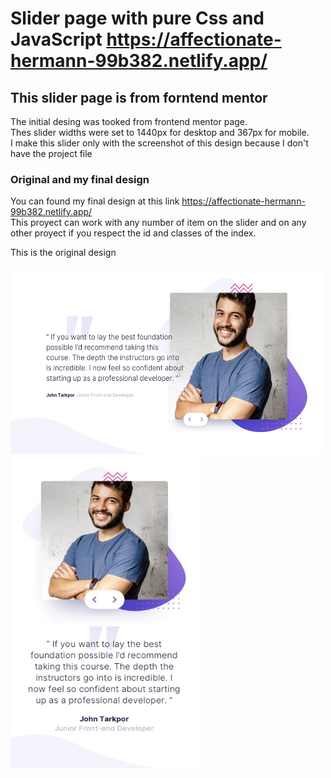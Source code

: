 # Slider page with pure Css and JavaScript https://affectionate-hermann-99b382.netlify.app/

## This slider page is from forntend mentor

The initial desing was tooked from frontend mentor page.<br>
Thes slider widths were set to 1440px for desktop and 367px for mobile.<br>
I make this slider only with the screenshot of this design because I don't have the project file<br>

### Original and my final design

You can found my final design at this link https://affectionate-hermann-99b382.netlify.app/ <br>
This proyect can work with any number of item on the slider and on any other proyect if you respect the id and classes of the index.

This is the original design<br>

<img src="img/desktop-design-slide.jpg" width="500px" height="300px"> <br>
<img src="img/mobile-design-slide.jpg" width="300px" height="500px">
